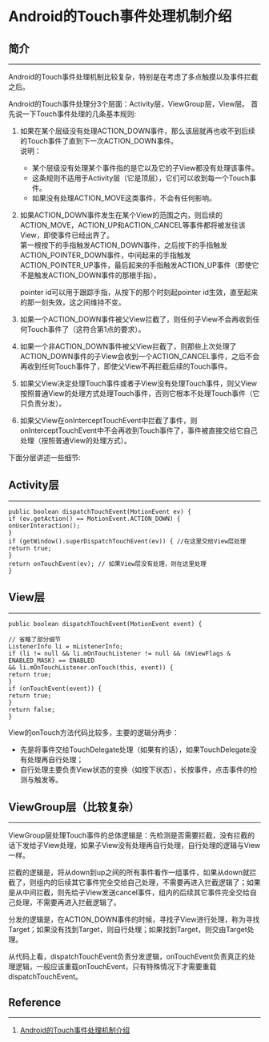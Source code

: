 # Android的Touch事件处理机制介绍


## 简介

---

Android的Touch事件处理机制比较复杂，特别是在考虑了多点触摸以及事件拦截之后。 

Android的Touch事件处理分3个层面：Activity层，ViewGroup层，View层。 
首先说一下Touch事件处理的几条基本规则:

1. 如果在某个层级没有处理ACTION_DOWN事件，那么该层就再也收不到后续的Touch事件了直到下一次ACTION_DOWN事件。   
    说明： 

    - 某个层级没有处理某个事件指的是它以及它的子View都没有处理该事件。 
    - 这条规则不适用于Activity层（它是顶层），它们可以收到每一个Touch事件。 
    - 如果没有处理ACTION_MOVE这类事件，不会有任何影响。 

1. 如果ACTION_DOWN事件发生在某个View的范围之内，则后续的ACTION_MOVE，ACTION_UP和ACTION_CANCEL等事件都将被发往该View，即使事件已经出界了。   
    第一根按下的手指触发ACTION_DOWN事件，之后按下的手指触发ACTION_POINTER_DOWN事件，中间起来的手指触发ACTION_POINTER_UP事件，最后起来的手指触发ACTION_UP事件（即使它不是触发ACTION_DOWN事件的那根手指）。 

    pointer id可以用于跟踪手指，从按下的那个时刻起pointer id生效，直至起来的那一刻失效，这之间维持不变。 
1. 如果一个ACTION_DOWN事件被父View拦截了，则任何子View不会再收到任何Touch事件了（这符合第1点的要求）。 

1. 如果一个非ACTION_DOWN事件被父View拦截了，则那些上次处理了ACTION_DOWN事件的子View会收到一个ACTION_CANCEL事件，之后不会再收到任何Touch事件了，即使父View不再拦截后续的Touch事件。 

1. 如果父View决定处理Touch事件或者子View没有处理Touch事件，则父View按照普通View的处理方式处理Touch事件，否则它根本不处理Touch事件（它只负责分发）。 

1. 如果父View在onInterceptTouchEvent中拦截了事件，则onInterceptTouchEvent中不会再收到Touch事件了，事件被直接交给它自己处理（按照普通View的处理方式）。 

下面分层讲述一些细节:


## Activity层

---

```
public boolean dispatchTouchEvent(MotionEvent ev) { 
if (ev.getAction() == MotionEvent.ACTION_DOWN) { 
onUserInteraction(); 
} 
if (getWindow().superDispatchTouchEvent(ev)) { //在这里交给View层处理 
return true; 
} 
return onTouchEvent(ev); // 如果View层没有处理，则在这里处理 
}
```


## View层

---

```
public boolean dispatchTouchEvent(MotionEvent event) { 
    
// 省略了部分细节 
ListenerInfo li = mListenerInfo; 
if (li != null && li.mOnTouchListener != null && (mViewFlags & ENABLED_MASK) == ENABLED 
&& li.mOnTouchListener.onTouch(this, event)) { 
return true; 
} 
if (onTouchEvent(event)) { 
return true; 
} 
return false; 
}

```

View的onTouch方法代码比较多，主要的逻辑分两步：

- 先是将事件交给TouchDelegate处理（如果有的话），如果TouchDelegate没有处理再自行处理；
- 自行处理主要负责View状态的变换（如按下状态），长按事件，点击事件的检测与触发等。 

## ViewGroup层（比较复杂）

---

ViewGroup层处理Touch事件的总体逻辑是：先检测是否需要拦截，没有拦截的话下发给子View处理，如果子View没有处理再自行处理，自行处理的逻辑与View一样。 

拦截的逻辑是，将从down到up之间的所有事件看作一组事件，如果从down就拦截了，则组内的后续其它事件完全交给自己处理，不需要再进入拦截逻辑了；如果是从中间拦截，则先给子View发送cancel事件，组内的后续其它事件完全交给自己处理，不需要再进入拦截逻辑了。 

分发的逻辑是，在ACTION_DOWN事件的时候，寻找子View进行处理，称为寻找Target；如果没有找到Target，则自行处理；如果找到Target，则交由Target处理。 

从代码上看，dispatchTouchEvent负责分发逻辑，onTouchEvent负责真正的处理逻辑，一般应该重载onTouchEvent，只有特殊情况下才需要重载dispatchTouchEvent。 



## Reference

---

1. [Android的Touch事件处理机制介绍](http://www.jb51.net/article/31797.htm)